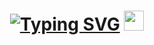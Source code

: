 <h1 align="center"><a href="https://git.io/typing-svg"><img src="https://readme-typing-svg.herokuapp.com?font=Fira+Code&pause=1000&color=110B5D&width=435&lines=+%F0%9D%93%97%F0%9D%93%AE%F0%9D%93%B5%F0%9D%93%B5%F0%9D%93%B8%2C%F0%9D%93%98%60%F0%9D%93%B6+%F0%9D%93%93%F0%9D%93%AA%F0%9D%93%BB%F0%9D%94%82%F0%9D%93%AA%2C+%F0%9D%93%92%2B%2B+%F0%9D%93%AD%F0%9D%93%AE%F0%9D%93%BF%F0%9D%93%AE%F0%9D%93%B5%F0%9D%93%B8%F0%9D%93%B9%F0%9D%93%AE%F0%9D%93%BB+%F0%9D%93%AF%F0%9D%93%BB%F0%9D%93%B8%F0%9D%93%B6+%F0%9D%93%A1%F0%9D%93%BE%F0%9D%93%BC%F0%9D%93%BC%F0%9D%93%B2%F0%9D%93%AA+" alt="Typing SVG" /></a><a href="https://daniilshat.ru/"></a> 
<img src="https://github.com/blackcater/blackcater/raw/main/images/Hi.gif" height="32"/></h1>

<!--
**DaryMingazova/DaryMingazova** is a ✨ _special_ ✨ repository because its `README.md` (this file) appears on your GitHub profile.

Here are some ideas to get you started:

- 🔭 I’m currently working on ...
- 🌱 I’m currently learning ...
- 👯 I’m looking to collaborate on ...
- 🤔 I’m looking for help with ...
- 💬 Ask me about ...
- 📫 How to reach me: ...
- 😄 Pronouns: ...
- ⚡ Fun fact: ...
-->
